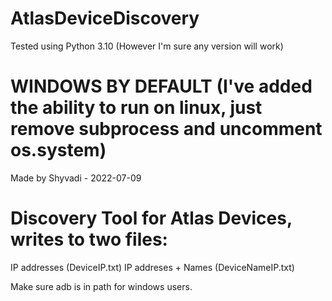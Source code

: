 # AtlasDeviceDiscovery
Tested using Python 3.10 (However I'm sure any version will work)

# WINDOWS BY DEFAULT (I've added the ability to run on linux, just remove subprocess and uncomment os.system)
Made by Shyvadi - 2022-07-09
# Discovery Tool for Atlas Devices, writes to two files:
IP addresses (DeviceIP.txt)
IP addreses + Names (DeviceNameIP.txt)

Make sure adb is in path for windows users.


